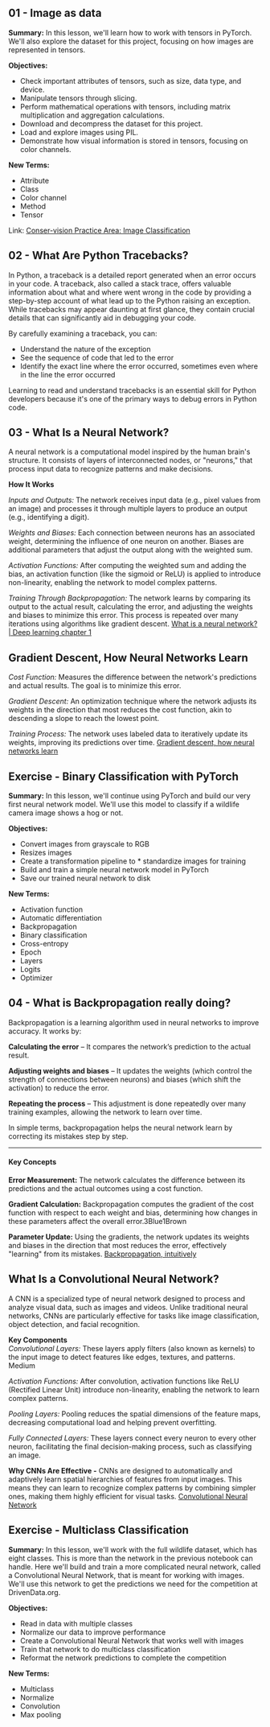 ## 01 - Image as data

**Summary:** In this lesson, we'll learn how to work with tensors in PyTorch. We'll also explore the dataset for this project, focusing on how images are represented in tensors.

**Objectives:**
* Check important attributes of tensors, such as size, data type, and device.
* Manipulate tensors through slicing.
* Perform mathematical operations with tensors, including matrix multiplication and aggregation calculations.
* Download and decompress the dataset for this project.
* Load and explore images using PIL.
* Demonstrate how visual information is stored in tensors, focusing on color channels.

**New Terms:**
* Attribute
* Class
* Color channel
* Method
* Tensor

Link: [Conser-vision Practice Area: Image Classification](https://www.drivendata.org/competitions/87/competition-image-classification-wildlife-conservation/page/483/)

## 02 - What Are Python Tracebacks?

In Python, a traceback is a detailed report generated when an error occurs in your code. A traceback, also called a stack trace, offers valuable information about what and where went wrong in the code by providing a step-by-step account of what lead up to the Python raising an exception. While tracebacks may appear daunting at first glance, they contain crucial details that can significantly aid in debugging your code.

By carefully examining a traceback, you can:

* Understand the nature of the exception
* See the sequence of code that led to the error
* Identify the exact line where the error occurred, sometimes even where in the line the error occurred

Learning to read and understand tracebacks is an essential skill for Python developers because it's one of the primary ways to debug errors in Python code.

## 03 - What Is a Neural Network?
A neural network is a computational model inspired by the human brain's structure. It consists of layers of interconnected nodes, or "neurons," that process input data to recognize patterns and make decisions.​

**How It Works**

*Inputs and Outputs:* The network receives input data (e.g., pixel values from an image) and processes it through multiple layers to produce an output (e.g., identifying a digit).​

*Weights and Biases:* Each connection between neurons has an associated weight, determining the influence of one neuron on another. Biases are additional parameters that adjust the output along with the weighted sum.​

*Activation Functions:* After computing the weighted sum and adding the bias, an activation function (like the sigmoid or ReLU) is applied to introduce non-linearity, enabling the network to model complex patterns.​

*Training Through Backpropagation:* The network learns by comparing its output to the actual result, calculating the error, and adjusting the weights and biases to minimize this error. This process is repeated over many iterations using algorithms like gradient descent.
[What is a neural network? | Deep learning chapter 1](https://youtu.be/aircAruvnKk?si=BW88KYVbsFZhXPGW)

## Gradient Descent, How Neural Networks Learn

*Cost Function:* Measures the difference between the network's predictions and actual results. The goal is to minimize this error.​

*Gradient Descent:* An optimization technique where the network adjusts its weights in the direction that most reduces the cost function, akin to descending a slope to reach the lowest point.​

*Training Process:* The network uses labeled data to iteratively update its weights, improving its predictions over time.
[Gradient descent, how neural networks learn](https://youtu.be/IHZwWFHWa-w)

## Exercise - Binary Classification with PyTorch

**Summary:** In this lesson, we'll continue using PyTorch and build our very first neural network model. We'll use this model to classify if a wildlife camera image shows a hog or not.

**Objectives:**
* Convert images from grayscale to RGB
* Resizes images
* Create a transformation pipeline to * standardize images for training
* Build and train a simple neural network model in PyTorch
* Save our trained neural network to disk

**New Terms:**
* Activation function
* Automatic differentiation
* Backpropagation
* Binary classification
* Cross-entropy
* Epoch
* Layers
* Logits
* Optimizer

## 04 - What is Backpropagation really doing?
Backpropagation is a learning algorithm used in neural networks to improve accuracy. It works by:

**Calculating the error** – It compares the network’s prediction to the actual result.

**Adjusting weights and biases** – It updates the weights (which control the strength of connections between neurons) and biases (which shift the activation) to reduce the error.

**Repeating the process** – This adjustment is done repeatedly over many training examples, allowing the network to learn over time.

In simple terms, backpropagation helps the neural network learn by correcting its mistakes step by step.

---
#### Key Concepts
**Error Measurement:** The network calculates the difference between its predictions and the actual outcomes using a cost function.​

**Gradient Calculation:** Backpropagation computes the gradient of the cost function with respect to each weight and bias, determining how changes in these parameters affect the overall error.​
3Blue1Brown

**Parameter Update:** Using the gradients, the network updates its weights and biases in the direction that most reduces the error, effectively "learning" from its mistakes. [Backpropagation, intuitively](https://youtu.be/Ilg3gGewQ5U?si=22Y3ieLURD2fLG6F)

## What Is a Convolutional Neural Network?
A CNN is a specialized type of neural network designed to process and analyze visual data, such as images and videos. Unlike traditional neural networks, CNNs are particularly effective for tasks like image classification, object detection, and facial recognition.​

**Key Components**\
*Convolutional Layers:* These layers apply filters (also known as kernels) to the input image to detect features like edges, textures, and patterns.​
Medium

*Activation Functions:* After convolution, activation functions like ReLU (Rectified Linear Unit) introduce non-linearity, enabling the network to learn complex patterns.​

*Pooling Layers:* Pooling reduces the spatial dimensions of the feature maps, decreasing computational load and helping prevent overfitting.​

*Fully Connected Layers:* These layers connect every neuron to every other neuron, facilitating the final decision-making process, such as classifying an image.​

**Why CNNs Are Effective -**
CNNs are designed to automatically and adaptively learn spatial hierarchies of features from input images. This means they can learn to recognize complex patterns by combining simpler ones, making them highly efficient for visual tasks.
[Convolutional Neural Network](https://youtu.be/zfiSAzpy9NM)

## Exercise - Multiclass Classification
**Summary:** In this lesson, we'll work with the full wildlife dataset, which has eight classes. This is more than the network in the previous notebook can handle. Here we'll build and train a more complicated neural network, called a Convolutional Neural Network, that is meant for working with images. We'll use this network to get the predictions we need for the competition at DrivenData.org.

**Objectives:**
* Read in data with multiple classes
* Normalize our data to improve performance
* Create a Convolutional Neural Network that works well with images
* Train that network to do multiclass classification
* Reformat the network predictions to complete the competition

**New Terms:**
* Multiclass
* Normalize
* Convolution
* Max pooling